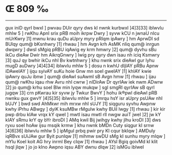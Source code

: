 # Œ 809 ‰
---
gux iniD qyrI bwxI ] pwvau DUir qyry dws kI nwnk kurbwxI ]4]3]33]
iblwvlu mhlw 5 ] rwKhu ApnI srix pRB moih ikrpw Dwry ] syvw kCU n
jwnaU nIcu mUrKwry ]1] mwnu krau quDu aUpry myry pRIqm ipAwry ] hm
AprwDI sd BUlqy qum@ bKsnhwry ]1] rhwau ] hm Avgn krh AsMK
nIiq qum@ inrgun dwqwry ] dwsI sMgiq pRBU iqAwig ey krm hmwry ]2] qum@
dyvhu sBu ikCu dieAw Dwir hm AikrqGnwry ] lwig pry qyry dwn isau nh
iciq Ksmwry ]3] quJ qy bwhir ikCu nhI Bv kwtnhwry ] khu nwnk srix
dieAwl gur lyhu mugD auDwry ]4]4]34] iblwvlu mhlw 5 ] dosu n kwhU
dIjIAY pRBu Apnw iDAweIAY ] ijqu syivAY suKu hoie Gnw mn soeI gweIAY
]1] khIAY kwie ipAwry quJu ibnw ] qum@ dieAwl suAwmI sB Avgn hmw
]1] rhwau ] ijau qum@ rwKhu iqau rhw Avru nhI cwrw ] nIDirAw Dr
qyrIAw iek nwm ADwrw ]2] jo qum@ krhu soeI Blw min lyqw mukqw ]
sgl smgRI qyrIAw sB qyrI jugqw ]3] crn pKwrau kir syvw jy Twkur
BwvY ] hohu ik®pwl dieAwl pRB nwnku gux gwvY ]4]5]35] iblwvlu mhlw
5 ] imrqu hsY isr aUpry psUAw nhI bUJY ] bwd swd AhMkwr mih mrxw
nhI sUJY ]1] siqguru syvhu Awpnw kwhy iPrhu ABwgy ] dyiK ksuMBw rMgulw
kwhy BUil lwgy ]1] rhwau ] kir kir pwp drbu kIAw vrqx kY qweI ]
mwtI isau mwtI rlI nwgw auiT jweI ]2] jw kY kIAY sRmu krY qy bYr ibroDI
] AMq kwil Bij jwihgy kwhy jlhu kroDI ]3] dws ryxu soeI hoAw ijsu
msqik krmw ] khu nwnk bMDn Cuty siqgur kI srnw ]4]6]36]
iblwvlu mhlw 5 ] ipMgul prbq pwir pry Kl cqur bkIqw ] AMDuly
iqRBvx sUiJAw gur Byit punIqw ]1] mihmw swDU sMg kI sunhu myry mIqw ]
mYlu KoeI koit AG hry inrml Bey cIqw ]1] rhwau ] AYsI Bgiq goivMd kI
kIit hsqI jIqw ] jo jo kIno Awpno iqsu ABY dwnu dIqw ]2] isMGu iblweI
####
